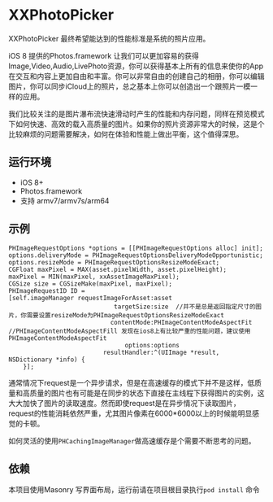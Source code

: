 # XXPhotoPicker
XXPhotoPicker 最终希望能达到的性能标准是系统的照片应用。

iOS 8 提供的Photos.framework 让我们可以更加容易的获得 Image,Video,Audio,LivePhoto资源，你可以获得基本上所有的信息来使你的App在交互和内容上更加自由和丰富。你可以非常自由的创建自己的相册，你可以编辑图片，你可以同步iCloud上的照片，总之基本上你可以创造出一个跟照片一模一样的应用。

我们比较关注的是图片瀑布流快速滑动时产生的性能和内存问题，同样在预览模式下如何快速、高效的载入高质量的图片。如果你的照片资源非常大的时候，这是个比较麻烦的问题需要解决，如何在体验和性能上做出平衡，这个值得深思。
## 运行环境
- iOS 8+
- Photos.framework
- 支持 armv7/armv7s/arm64

## 示例
```objc
PHImageRequestOptions *options = [[PHImageRequestOptions alloc] init];
options.deliveryMode = PHImageRequestOptionsDeliveryModeOpportunistic;
options.resizeMode = PHImageRequestOptionsResizeModeExact;
CGFloat maxPixel = MAX(asset.pixelWidth, asset.pixelHeight);
maxPixel = MIN(maxPixel, xxAssetImageMaxPixel);
CGSize size = CGSizeMake(maxPixel, maxPixel);
PHImageRequestID ID =
[self.imageManager requestImageForAsset:asset
                             targetSize:size  //并不是总是返回指定尺寸的图片，你需要设置resizeMode为PHImageRequestOptionsResizeModeExact
                            contentMode:PHImageContentModeAspectFit   //PHImageContentModeAspectFill 发现在ios8上有比较严重的性能问题，建议使用PHImageContentModeAspectFit
                                options:options
                          resultHandler:^(UIImage *result, NSDictionary *info) {
    }];
```
通常情况下request是一个异步请求，但是在高速缓存的模式下并不是这样，低质量和高质量的图片也有可能是在同步的状态下直接在主线程下获得图片的实例，这大大加快了图片的读取速度。然而即使request是在异步情况下读取图片，request的性能消耗依然严重，尤其图片像素在6000*6000以上的时候能明显感觉的卡顿。

如何灵活的使用`PHCachingImageManager`做高速缓存是个需要不断思考的问题。

## 依赖
本项目使用Masonry 写界面布局，运行前请在项目根目录执行`pod install` 命令

